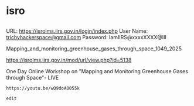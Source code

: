 # isro



##
URL: https://isrolms.iirs.gov.in/login/index.php
User Name: trichyhackerspace@gmail.com
Password: IamIIRS@xxxxXXXX@III




Mapping_and_monitoring_greenhouse_gases_through_space_1049_2025

https://isrolms.iirs.gov.in/mod/url/view.php?id=5138






One Day Online Workshop on "Mapping and Monitoring Greenhouse Gases through Space"- LIVE

```
https://youtu.be/wQ9doAO055k

edit

```


